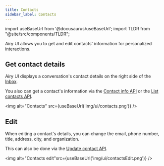 ```yaml
---
title: Contacts
sidebar_label: Contacts
---
```


import useBaseUrl from '@docusaurus/useBaseUrl';
import TLDR from "@site/src/components/TLDR";

<TLDR>Airy UI allows you to get and edit contacts' information for personalized interactions.
</TLDR>

## Get contact details

Airy UI displays a conversation's contact details on the right side of the [Inbox](inbox).

You also can get a contact's information via the [Contact info API](api/endpoints/contacts.md#get-contact) or the [List contacts API](api/endpoints/contacts.md#list-contacts).

<img alt="Contacts" src={useBaseUrl('img/ui/contacts.png')} />

## Edit

When editing a contact's details, you can change the email, phone number, title, address, city, and organization.

This can also be done via the [Update contact API](api/endpoints/contacts.md#update-contact).

<img alt="Contacts edit"src={useBaseUrl('img/ui/contactsEdit.png')} />
